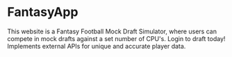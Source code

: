 # FantasyApp
This website is a Fantasy Football Mock Draft Simulator, where users can compete in mock drafts against a set number of CPU's. Login to draft today!
Implements external APIs for unique and accurate player data.
